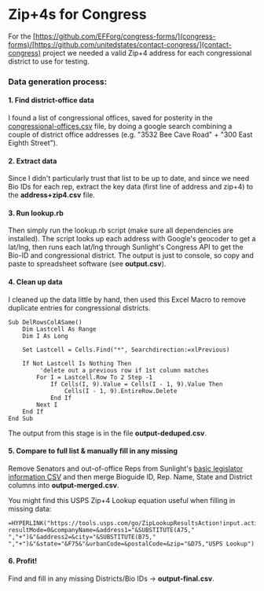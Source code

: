 Zip+4s for Congress
======================

For the [https://github.com/EFForg/congress-forms/](congress-forms)/[https://github.com/unitedstates/contact-congress/](contact-congress) project we needed a valid Zip+4 address for each congressional district to use for testing.

### Data generation process:

#### 1. Find district-office data

I found a list of congressional offices, saved for posterity in the [congressional-offices.csv](https://github.com/sinak/congress-zip-plus-four/blob/master/congressional-offices.csv) file, by doing a google search combining a couple of district office addresses (e.g. "3532 Bee Cave Road" + "300 East Eighth Street").

#### 2. Extract data

Since I didn't particularly trust that list to be up to date, and since we need Bio IDs for each rep, extract the key data (first line of address and zip+4) to the **address+zip4.csv** file.

#### 3. Run lookup.rb

Then simply run the lookup.rb script (make sure all dependencies are installed). 
The script looks up each address with Google's geocoder to get a lat/lng, then runs each lat/lng through Sunlight's Congress API to get the Bio-ID and congressional district.
The output is just to console, so copy and paste to spreadsheet software (see **output.csv**).

#### 4. Clean up data

I cleaned up the data little by hand, then used this Excel Macro to remove duplicate entries for congressional districts.
```
Sub DelRowsColASame()
    Dim Lastcell As Range
    Dim I As Long
     
    Set Lastcell = Cells.Find("*", Searchdirection:=xlPrevious)
     
    If Not Lastcell Is Nothing Then
         'delete out a previous row if 1st column matches
        For I = Lastcell.Row To 2 Step -1
            If Cells(I, 9).Value = Cells(I - 1, 9).Value Then
                Cells(I - 1, 9).EntireRow.Delete
            End If
        Next I
    End If
End Sub
```
The output from this stage is in the file **output-deduped.csv**.

#### 5. Compare to full list & manually fill in any missing

Remove Senators and out-of-office Reps from Sunlight's [basic legislator information CSV](http://unitedstates.sunlightfoundation.com/legislators/legislators.csv) and then merge Bioguide ID, Rep. Name, State and District columns into **output-merged.csv**. 

You might find this USPS Zip+4 Lookup equation useful when filling in missing data:

```
=HYPERLINK("https://tools.usps.com/go/ZipLookupResultsAction!input.action?resultMode=0&companyName=&address1="&SUBSTITUTE(A75," ","+")&"&address2=&city="&SUBSTITUTE(B75," ","+")&"&state="&F75&"&urbanCode=&postalCode=&zip="&D75,"USPS Lookup")
```

#### 6. Profit!
Find and fill in any missing Districts/Bio IDs -> **output-final.csv**.

